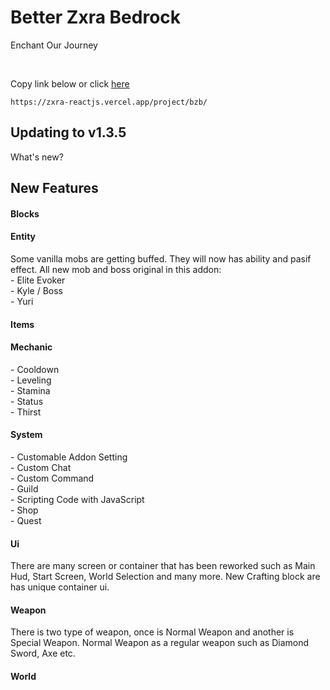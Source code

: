 # Better Zxra Bedrock

<p>Enchant Our Journey</p><br/>

Copy link below or click [here](https://zxra-reactjs.vercel.app/project/bzb/) <br/>


```
https://zxra-reactjs.vercel.app/project/bzb/
```

## Updating to v1.3.5

What's new?
<p>
</p>

## New Features

<h4>Blocks</h4>

<h4>Entity</h4>
Some vanilla mobs are getting buffed. 
They will now has ability and pasif effect. 
All new mob and boss original in this addon: <br/>
- Elite Evoker <br/>
- Kyle / Boss <br/>
- Yuri


<h4>Items</h4>

<h4>Mechanic</h4>
- Cooldown <br/>
- Leveling <br/>
- Stamina <br/>
- Status <br/>
- Thirst

<h4>System</h4>
- Customable Addon Setting <br/>
- Custom Chat <br/>
- Custom Command <br/>
- Guild <br/>
- Scripting Code with JavaScript <br/>
- Shop <br/>
- Quest

<h4>Ui</h4>
There are many screen or container that has been reworked such as Main Hud, Start Screen, World Selection and many more.
New Crafting block are has unique container ui.

<h4>Weapon</h4>
There is two type of weapon, once is Normal Weapon and another is Special Weapon.
Normal Weapon as a regular weapon such as Diamond Sword, Axe etc.


<h4>World</h4>